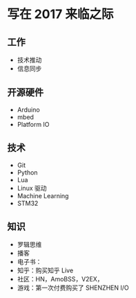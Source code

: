 # 写在 2017 来临之际


## 工作

- 技术推动
- 信息同步

## 开源硬件

- Arduino
- mbed
- Platform IO

## 技术

- Git
- Python
- Lua
- Linux 驱动
- Machine Learning
- STM32

## 知识

- 罗辑思维
- 播客
- 电子书：
- 知乎：购买知乎 Live 
- 社区：HN，AmoBSS，V2EX，
- 游戏：第一次付费购买了 SHENZHEN I/O

